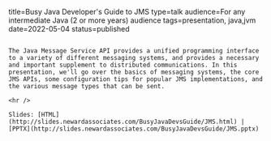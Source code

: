 title=Busy Java Developer's Guide to JMS
type=talk
audience=For any intermediate Java (2 or more years) audience
tags=presentation, java,jvm
date=2022-05-04
status=published
~~~~~~

The Java Message Service API provides a unified programming interface to a variety of different messaging systems, and provides a necessary and important supplement to distributed communications. In this presentation, we'll go over the basics of messaging systems, the core JMS APIs, some configuration tips for popular JMS implementations, and the various message types that can be sent.
    
<hr />

Slides: [HTML](http://slides.newardassociates.com/BusyJavaDevsGuide/JMS.html) | [PPTX](http://slides.newardassociates.com/BusyJavaDevsGuide/JMS.pptx)
